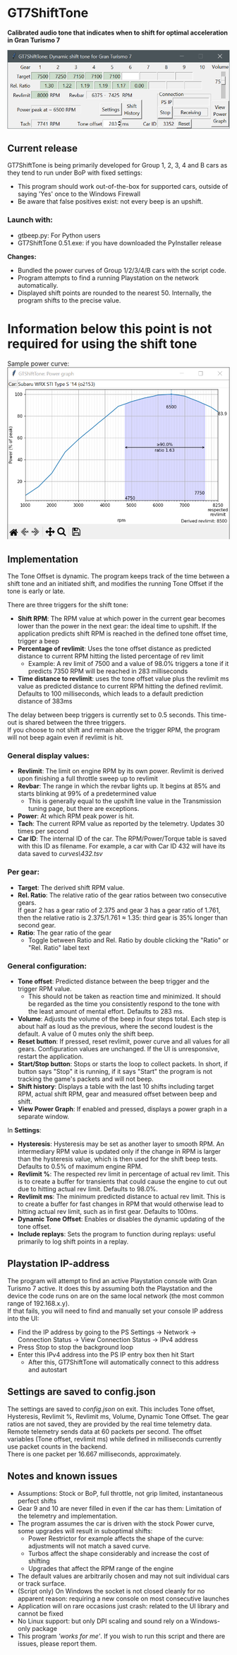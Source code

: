 # GT7ShiftTone

**Calibrated audio tone that indicates when to shift for optimal acceleration in Gran Turismo 7**

![example Toyota GR Supra Racing Concept '18 GUI](images/GUI-1.png)

## Current release

GT7ShiftTone is being primarily developed for Group 1, 2, 3, 4 and B cars as they tend to run under BoP with fixed settings:
- This program should work out-of-the-box for supported cars, outside of saying 'Yes' once to the Windows Firewall 
- Be aware that false positives exist: not every beep is an upshift.

### Launch with:
- gtbeep.py: For Python users  
- GT7ShiftTone 0.51.exe: if you have downloaded the PyInstaller release

**Changes:**  
- Bundled the power curves of Group 1/2/3/4/B cars with the script code.
- Program attempts to find a running Playstation on the network automatically.
- Displayed shift points are rounded to the nearest 50. Internally, the program shifts to the precise value.

# Information below this point is not required for using the shift tone

Sample power curve:  
![example Subaru WRX STI 2014 Power](images/Power.png)
## Implementation

The Tone Offset is dynamic. The program keeps track of the time between a shift tone and an initiated shift, and modifies the running Tone Offset if the tone is early or late.

There are three triggers for the shift tone:
- **Shift RPM**: The RPM value at which power in the current gear becomes lower than the power in the next gear: the ideal time to upshift. If the application predicts shift RPM is reached in the defined tone offset time, trigger a beep
- **Percentage of revlimit**: Uses the tone offset distance as predicted distance to current RPM hitting the listed percentage of rev limit
  - Example: A rev limit of 7500 and a value of 98.0% triggers a tone if it predicts 7350 RPM will be reached in 283 milliseconds
- **Time distance to revlimit**: uses the tone offset value plus the revlimit ms value as predicted distance to current RPM hitting the defined revlimit. Defaults to 100 milliseconds, which leads to a default prediction distance of 383ms

The delay between beep triggers is currently set to 0.5 seconds. This time-out is shared between the three triggers.  
If you choose to not shift and remain above the trigger RPM, the program will not beep again even if revlimit is hit.

### General display values:

- **Revlimit**: The limit on engine RPM by its own power. Revlimit is derived upon finishing a full throttle sweep up to revlimit
- **Revbar**: The range in which the revbar lights up. It begins at 85% and starts blinking at 99% of a predetermined value
  - This is generally equal to the upshift line value in the Transmission tuning page, but there are exceptions.
- **Power**: At which RPM peak power is hit.
- **Tach**: The current RPM value as reported by the telemetry. Updates 30 times per second
- **Car ID**: The internal ID of the car. The RPM/Power/Torque table is saved with this ID as filename. For example, a car with Car ID 432 will have its data saved to _curves\432.tsv_

### Per gear:

- **Target**: The derived shift RPM value.  
- **Rel. Ratio**: The relative ratio of the gear ratios between two consecutive gears.  
If gear 2 has a gear ratio of 2.375 and gear 3 has a gear ratio of 1.761, then the relative ratio is 2.375/1.761 ≈ 1.35: third gear is 35% longer than second gear.
- **Ratio**: The gear ratio of the gear
  - Toggle between Ratio and Rel. Ratio by double clicking the "Ratio" or "Rel. Ratio" label text

### General configuration:

- **Tone offset**: Predicted distance between the beep trigger and the trigger RPM value.
  - This should not be taken as reaction time and minimized. It should be regarded as the time you consistently respond to the tone with the least amount of mental effort. Defaults to 283 ms.
- **Volume**: Adjusts the volume of the beep in four steps total. Each step is about half as loud as the previous, where the second loudest is the default. A value of 0 mutes only the shift beep.
- **Reset button**: If pressed, reset revlimit, power curve and all values for all gears. Configuration values are unchanged. If the UI is unresponsive, restart the application.
- **Start/Stop button**: Stops or starts the loop to collect packets. In short, if button says "Stop" it is running, if it says "Start" the program is not tracking the game's packets and will not beep.
- **Shift history**: Displays a table with the last 10 shifts including target RPM, actual shift RPM, gear and measured offset between beep and shift.
- **View Power Graph**: If enabled and pressed, displays a power graph in a separate window.

In **Settings**:  
- **Hysteresis**: Hysteresis may be set as another layer to smooth RPM. An intermediary RPM value is updated only if the change in RPM is larger than the hysteresis value, which is then used for the shift beep tests. Defaults to 0.5% of maximum engine RPM.
- **Revlimit %**: The respected rev limit in percentage of actual rev limit. This is to create a buffer for transients that could cause the engine to cut out due to hitting actual rev limit. Defaults to 98.0%.
- **Revlimit ms**: The minimum predicted distance to actual rev limit. This is to create a buffer for fast changes in RPM that would otherwise lead to hitting actual rev limit, such as in first gear. Defaults to 100ms.
- **Dynamic Tone Offset**: Enables or disables the dynamic updating of the tone offset.
- **Include replays**: Sets the program to function during replays: useful primarily to log shift points in a replay.

## Playstation IP-address

The program will attempt to find an active Playstation console with Gran Turismo 7 active. It does this by assuming both the Playstation and the device the code runs on are on the same local network (the most common range of 192.168.x.y).  
If that fails, you will need to find and manually set your console IP address into the UI:

- Find the IP address by going to the PS Settings -> Network -> Connection Status -> View Connection Status -> IPv4 address
- Press Stop to stop the background loop
- Enter this IPv4 address into the PS IP entry box then hit Start
  - After this, GT7ShiftTone will automatically connect to this address and autostart

## Settings are saved to config.json

The settings are saved to _config.json_ on exit. This includes Tone offset, Hysteresis, Revlimit %, Revlimit ms, Volume, Dynamic Tone Offset. The gear ratios are not saved, they are provided by the real time telemetry data.  
Remote telemetry sends data at 60 packets per second. The offset variables (Tone offset, revlimit ms) while defined in milliseconds currently use packet counts in the backend.  
There is one packet per 16.667 milliseconds, approximately.

## Notes and known issues
- Assumptions: Stock or BoP, full throttle, not grip limited, instantaneous perfect shifts
- Gear 9 and 10 are never filled in even if the car has them: Limitation of the telemetry and implementation.
- The program assumes the car is driven with the stock Power curve, some upgrades will result in suboptimal shifts:
  - Power Restrictor for example affects the shape of the curve: adjustments will not match a saved curve.
  - Turbos affect the shape considerably and increase the cost of shifting
  - Upgrades that affect the RPM range of the engine
- The default values are arbitrarily chosen and may not suit individual cars or track surface.
- (Script only) On Windows the socket is not closed cleanly for no apparent reason: requiring a new console on most consecutive launches
- Application will on rare occasions just crash: related to the UI library and cannot be fixed
- No Linux support: but only DPI scaling and sound rely on a Windows-only package
- This program _'works for me'_. If you wish to run this script and there are issues, please report them.
